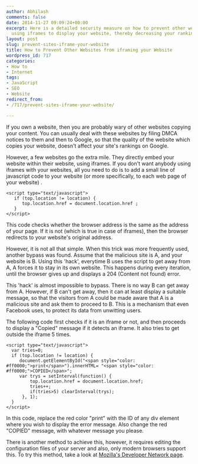 ```yaml
---
author: Abhilash
comments: false
date: 2014-11-27 09:09:24+00:00
excerpt: Here is a detailed security measure on how to prevent other websites from
  using iframes to display your website, thereby decreasing your rankings.
layout: post
slug: prevent-sites-iframe-your-website
title: How to Prevent Other Websites from iframing your Website
wordpress_id: 717
categories:
- How to
- Internet
tags:
- JavaScript
- SEO
- Website
redirect_from:
- /717/prevent-sites-iframe-your-website/

---
```


If you own a website, then you are probably wary of other websites copying your content. You can usually deal with these websites by filing DMCA notices to them and then to Google, so that the quality of the website which copies your website, doesn't affect your site's rankings on Google.

However, a few websites go the extra mile. They directly embed your website within their website, using iframes. If you don't want anybody using iframes with your websites, all you need to do is to add a small line of javascript code to your website (or more specifically, to each web page of your website) .

    
    <script type="text/javascript">
       if (top.location != location) {
          top.location.href = document.location.href ;
       }
    </script>


This code checks whether the browser address is the same as the address of your page. If it is not (which is true in case of iframes), then the browser redirects to your website's original address.

However, it is not all that simple. When this trick was more frequently used, another bypass was found. Assume that the malicious site is A, and your website is B. Using this 'hack', everytime B uses the script to get away from A, A forces it to stay in its own website. This happens during every iteration, until the browser gives up and displays a 204 (Content not found) error.

This 'hack' is almost impossible to bypass. There is no way B can get away from A. However, if B can't get away, then it can at least display a suitable message, so that the visitors from A could be made aware that A is a malicious site and ask them to proceed to B. This is a mechanism that even Facebook uses, to protect its data from unwitting users.

The following code first checks if it is an iframe or not, and then proceeds to display a "Copied" message if it detects an iframe. It also tries to get outside the iframe 5 times.

    
    <script type="text/javascript">
      var tries=0;
      if (top.location != location) {
         document.getElementById("<span style="color: #ff0000;">print</span>").innerHTML= "<span style="color: #ff0000;">COPIED</span>";
         var trys = setInterval(function() {
             top.location.href = document.location.href;
             tries++;
             if(tries>5) clearInterval(trys);
          }, 1);
      }
    </script>


In this code, replace the red color "print" with the ID of any div element where you wish to display the error message. Also change the red "COPIED" message, with whatever message you please.

There is another method to achieve this, however, it requires editing the configuration files of your server and also, only modern browsers support this. To try this method, take a look at [Mozilla's Developer Network page](https://developer.mozilla.org/en-US/docs/Web/HTTP/X-Frame-Options).


